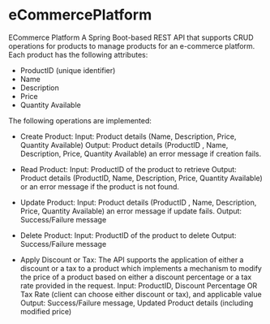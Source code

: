 # eCommercePlatform
ECommerce Platform
A Spring Boot-based REST API that  supports CRUD operations for products  to manage products for an e-commerce platform. Each product has the following attributes:

- ProductID (unique identifier)
- Name
- Description
- Price
- Quantity Available
 
The following operations are implemented:

-  Create Product:
Input:  Product details (Name, Description, Price, Quantity Available)
Output:  Product details (ProductID , Name, Description, Price, Quantity Available) an error message if creation fails.

- Read Product:
Input:  ProductID of the product to retrieve
Output:  Product details (ProductID, Name, Description, Price, Quantity Available) or an error message if the product is not found.

- Update Product:
Input: Product details (ProductID , Name, Description, Price, Quantity Available) an error message if update fails.
Output: Success/Failure message

- Delete Product:
Input: ProductID of the product to delete
Output: Success/Failure message

-  Apply Discount or Tax:
The API supports the application of either a discount or a tax to a product which implements a mechanism to modify the price of a product based on either a discount percentage or a tax rate provided in the request.
Input: ProductID, Discount Percentage OR Tax Rate (client can choose either discount or tax), and applicable value
Output: Success/Failure message, Updated Product details (including modified price)

